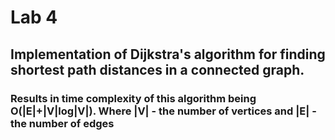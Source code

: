 # Lab 4 

## Implementation of Dijkstra's algorithm for finding shortest path distances in a connected graph.

### Results in time complexity of this algorithm being O(|E|+|V|log|V|). Where |V| - the number of vertices and |E| - the number of edges